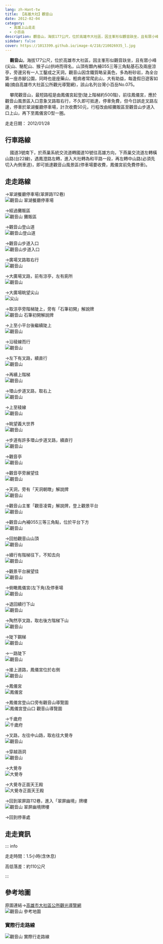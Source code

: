 ```yaml
---
lang: zh-Hant-tw
title: 【高雄大社】觀音山
date: 2012-02-04
category: 
  - 高雄上山走走
  - 小百岳
description: 觀音山，海拔177公尺，位於高雄巿大社區，因主峯形似觀音趺坐，且有眾小峰(尖山、駱駝山、猴子山)拱峙而得名，山頂有顆內補055三等三角點基石及兩座涼亭，旁邊另有一人工鑿成之天洞，觀音山因含鐵質略呈黃色，多為粉砂岩，為全台第一座赤腳公園，同時也是座藥山，輕病者常爬此山，大有助益，每逢假日遊客如織，該山名列台灣小百岳No.075。
sidebar: false
cover: https://1013399.github.io/image-4/218/210026935_l.jpg
---
```


    **觀音山**，海拔177公尺，位於高雄巿大社區，因主峯形似觀音趺坐，且有眾小峰(尖山、駱駝山、猴子山)拱峙而得名，山頂有顆內補055三等三角點基石及兩座涼亭，旁邊另有一人工鑿成之天洞，觀音山因含鐵質略呈黃色，多為粉砂岩，為全台第一座赤腳公園，同時也是座藥山，輕病者常爬此山，大有助益，每逢假日遊客如織(摘自高雄市大社區公所觀光導覽網)，該山名列台灣小百岳No.075。  

<!-- more -->

    攀爬觀音山，最短路程是由鳳儀宮起登(陡上階梯約500階)，前往鳳儀宮，應於觀音山風景區入口意象叉路取右行，不久即可抵達，停車免費，但今日誤走叉路左邊，停車於翠湖餐廳停車場，計次收費50元，行程改由經攤販區至觀音山步道入口上山，再下至鳳儀宮O型一圈。

走走日期： 2012/01/28

## 行車路線
    國道3號南下，於燕巢系統交流道轉國道10號往高雄方向，下燕巢交流道左轉橫山路(台22線)，遇鳳澄路左轉，進入大社轉為和平路一段，再左轉中山路(必須先切入內側車道)，即可抵達觀音山風景區(停車場要收費，鳳儀宮前免費停車)。

## 走走路線
→翠湖餐廳停車場(翠屏路112巷)  
![觀音山 翠湖餐廳停車場](https://1013399.github.io/image-4/218/210026756_l.jpg)

→經過攤販區  
![觀音山 攤販區](https://1013399.github.io/image-4/218/210026760_l.jpg)

→觀音山登山道  
![觀音山登山道](https://1013399.github.io/image-4/218/210026764_l.jpg)

→觀音山步道入口  
![觀音山步道入口](https://1013399.github.io/image-4/218/210026780_l.jpg)

→廣場叉路取右行  
![觀音山](https://1013399.github.io/image-4/218/210026784_l.jpg)

→大廣場叉路，前有涼亭，左有廁所  
![觀音山](https://1013399.github.io/image-4/218/210026793_l.jpg)

→大廣場眺望尖山  
![尖山](https://1013399.github.io/image-4/218/210132776_l.jpg)

→取涼亭旁階梯陡上，旁有「石筆初開」解說牌  
![觀音山 石筆初開解說牌](https://1013399.github.io/image-4/218/210118890_l.jpg)

→上至小平台後繼續陡上  
![觀音山](https://1013399.github.io/image-4/218/210026822_l.jpg)

→沿稜線而行  
![觀音山](https://1013399.github.io/image-4/218/210026833_l.jpg)

→左下有叉路，續直行  
![觀音山](https://1013399.github.io/image-4/218/210026850_l.jpg)

→再續上階梯  
![觀音山](https://1013399.github.io/image-4/218/210026855_l.jpg)

→環山步道叉路，取右上  
![觀音山](https://1013399.github.io/image-4/218/210026862_l.jpg)

→上至稜線  
![觀音山](https://1013399.github.io/image-4/218/210026869_l.jpg)

→眺望義大世界  
![觀音山](https://1013399.github.io/image-4/218/210026873_l.jpg)

→步道有許多環山步道叉路，續直行  
![觀音山](https://1013399.github.io/image-4/218/210026879_l.jpg)

→觀音亭  
![觀音山](https://1013399.github.io/image-4/218/210026892_l.jpg)

→觀音亭旁展望佳  
![觀音山](https://1013399.github.io/image-4/218/210026895_l.jpg)

→天洞，旁有「天洞朝暾」解說牌  
![觀音山](https://1013399.github.io/image-4/218/210118883_l.jpg)

→觀音山主峯「觀音凌霄」解說牌，登上觀景平台  
![觀音山](https://1013399.github.io/image-4/218/210026912_l.jpg)

→觀音山內補055三等三角點，位於平台下方  
![觀音山](https://1013399.github.io/image-4/218/210026918_l.jpg)

→回拍觀音山山頂  
![觀音山](https://1013399.github.io/image-4/218/210026921_l.jpg)

→續行有階梯往下，不知去向  
![觀音山](https://1013399.github.io/image-4/218/210026929_l.jpg)

→觀景平台展望佳  
![觀音山](https://1013399.github.io/image-4/218/210026935_l.jpg)

→俯瞰鳳儀宮(左下角)及停車場  
![觀音山](https://1013399.github.io/image-4/218/210026942_l.jpg)

→退回續行下山  
![觀音山](https://1013399.github.io/image-4/218/210026948_l.jpg)

→陶然亭叉路，取右後方階梯下山  
![觀音山](https://1013399.github.io/image-4/218/210026953_l.jpg)

→陡下鋼梯  
![觀音山](https://1013399.github.io/image-4/218/210026958_l.jpg)

→一路陡下  
![觀音山](https://1013399.github.io/image-4/218/210026961_l.jpg)

→接上道路，鳳儀宮位於右側  
![觀音山](https://1013399.github.io/image-4/218/210026967_l.jpg)

→鳳儀宮  
![鳳儀宮](https://1013399.github.io/image-4/218/210026981_l.jpg)

→鳳儀宮登山口旁有觀音山導覽圖  
![鳳儀宮登山口 觀音山導覽圖](https://1013399.github.io/image-4/218/210026986_l.jpg)

→千歲府  
![千歲府](https://1013399.github.io/image-4/218/210026992_l.jpg)

→叉路，左往中山路，取右往大覺寺  
![觀音山](https://1013399.github.io/image-4/218/210026997_l.jpg)

→穿越涵洞  
![觀音山](https://1013399.github.io/image-4/218/210027002_l.jpg)

→大覺寺  
![大覺寺](https://1013399.github.io/image-4/218/210027009_l.jpg)

→大覺寺正面天王殿  
![大覺寺正面天王殿](https://1013399.github.io/image-4/218/210027012_l.jpg)

→回到翠屏路112巷，進入「翠屏幽境」牌樓  
![觀音山 翠屏幽境牌樓 ](https://1013399.github.io/image-4/218/210026734_l.jpg)

→回到停車處

## 走走資訊

::: info

走走時間：1.5小時(含休息)

高低落差：約110公尺

:::

## 參考地圖
原圖連結→[高雄市大社區公所觀光導覽網](http://60.248.57.13/tourism/p0104.html)  
![觀音山 參考地圖](https://1013399.github.io/image-4/218/210118815_l.jpg)

### 實際行走路線  
![觀音山 實際行走路線](https://1013399.github.io/image-4/218/210027169_l.jpg)